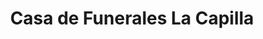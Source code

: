 ---
title: "Casa de Funerales La Capilla"
url: /cochabamba/casa-de-funerales-la-capilla/
shop: directores de funerarias
---